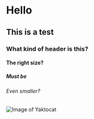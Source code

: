# Hello
## This is a test
### What kind of header is this?
#### The right size?
##### Must be
###### Even smaller?
![Image of Yaktocat](https://octodex.github.com/images/yaktocat.png)
